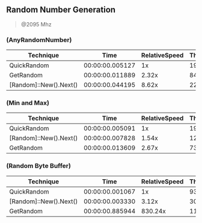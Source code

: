 
Random Number Generation
------------------------
> @2095 Mhz


### (AnyRandomNumber)


|Technique             |Time           |RelativeSpeed|Throughput|
|----------------------|---------------|-------------|----------|
|QuickRandom           |00:00:00.005127|1x           |19503.06/s|
|GetRandom             |00:00:00.011889|2.32x        |8410.5/s  |
|[Random]::New().Next()|00:00:00.044195|8.62x        |2262.68/s |


### (Min and Max)


|Technique             |Time           |RelativeSpeed|Throughput|
|----------------------|---------------|-------------|----------|
|QuickRandom           |00:00:00.005091|1x           |19642.51/s|
|[Random]::New().Next()|00:00:00.007828|1.54x        |12773.51/s|
|GetRandom             |00:00:00.013609|2.67x        |7347.97/s |


### (Random Byte Buffer)


|Technique             |Time           |RelativeSpeed|Throughput|
|----------------------|---------------|-------------|----------|
|QuickRandom           |00:00:00.001067|1x           |9371.19/s |
|[Random]::New().Next()|00:00:00.003330|3.12x        |3002.46/s |
|GetRandom             |00:00:00.885944|830.24x      |11.29/s   |




